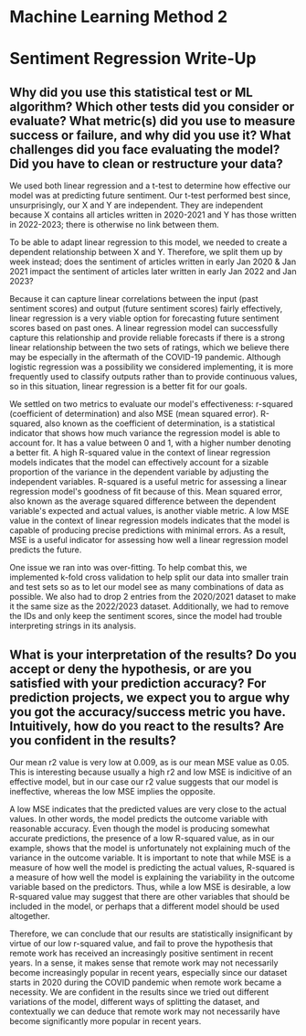 # Machine Learning Method 2
# Sentiment Regression Write-Up

## Why did you use this statistical test or ML algorithm? Which other tests did you consider or evaluate? What metric(s) did you use to measure success or failure, and why did you use it? What challenges did you face evaluating the model? Did you have to clean or restructure your data?
We used both linear regression and a t-test to determine how effective our model was at predicting future sentiment. Our t-test performed best since, unsurprisingly, our X and Y are independent. They are independent because X contains all articles written in 2020-2021 and Y has those written in 2022-2023; there is otherwise no link between them.

To be able to adapt linear regression to this model, we needed to create a dependent relationship between X and Y. Therefore, we split them up by week instead; does the sentiment of articles written in early Jan 2020 & Jan 2021 impact the sentiment of articles later written in early Jan 2022 and Jan 2023? 

Because it can capture linear correlations between the input (past sentiment scores) and output (future sentiment scores) fairly effectively, linear regression is a very viable option for forecasting future sentiment scores based on past ones. A linear regression model can successfully capture this relationship and provide reliable forecasts if there is a strong linear relationship between the two sets of ratings, which we believe there may be especially in the aftermath of the COVID-19 pandemic. Although logistic regression was a possibility we considered implementing, it is more frequently used to classify outputs rather than to provide continuous values, so in this situation, linear regression is a better fit for our goals. 

We settled on two metrics to evaluate our model's effectiveness: r-squared (coefficient of determination) and also MSE (mean squared error). R-squared, also known as the coefficient of determination, is a statistical indicator that shows how much variance the regression model is able to account for. It has a value between 0 and 1, with a higher number denoting a better fit. A high R-squared value in the context of linear regression models indicates that the model can effectively account for a sizable proportion of the variance in the dependent variable by adjusting the independent variables. R-squared is a useful metric for assessing a linear regression model's goodness of fit because of this. Mean squared error, also known as the average squared difference between the dependent variable's expected and actual values, is another viable metric. A low MSE value in the context of linear regression models indicates that the model is capable of producing precise predictions with minimal errors. As a result, MSE is a useful indicator for assessing how well a linear regression model predicts the future.

One issue we ran into was over-fitting. To help combat this, we implemented k-fold cross validation to help split our data into smaller train and test sets so as to let our model see as many combinations of data as possible. We also had to drop 2 entries from the 2020/2021 dataset to make it the same size as the 2022/2023 dataset. Additionally, we had to remove the IDs and only keep the sentiment scores, since the model had trouble interpreting strings in its analysis. 

## What is your interpretation of the results? Do you accept or deny the hypothesis, or are you satisfied with your prediction accuracy? For prediction projects, we expect you to argue why you got the accuracy/success metric you have. Intuitively, how do you react to the results? Are you confident in the results?

Our mean r2 value is very low at 0.009, as is our mean MSE value as 0.05. This is interesting because usually a high r2 and low MSE is indicitive of an effective model, but in our case our r2 value suggests that our model is ineffective, whereas the low MSE implies the opposite. 

A low MSE indicates that the predicted values are very close to the actual values. In other words, the model predicts the outcome variable with reasonable accuracy. Even though the model is producing somewhat accurate predictions, the presence of a low R-squared value, as in our example, shows that the model is unfortunately not explaining much of the variance in the outcome variable. It is important to note that while MSE is a measure of how well the model is predicting the actual values, R-squared is a measure of how well the model is explaining the variability in the outcome variable based on the predictors. Thus, while a low MSE is desirable, a low R-squared value may suggest that there are other variables that should be included in the model, or perhaps that a different model should be used altogether.

Therefore, we can conclude that our results are statistically insignificant by virtue of our low r-squared value, and fail to prove the hypothesis that remote work has received an increasingly positive sentiment in recent years. In a sense, it makes sense that remote work may not necessarily become increasingly popular in recent years, especially since our dataset starts in 2020 during the COVID pandemic when remote work became a necessity. We are confident in the results since we tried out different variations of the model, different ways of splitting the dataset, and contextually we can deduce that remote work may not necessarily have become significantly more popular in recent years. 
